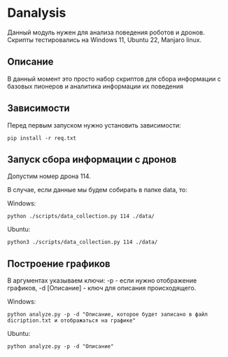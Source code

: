 # Danalysis
Данный модуль нужен для анализа поведения роботов и дронов.
Скрипты тестировались на Windows 11, Ubuntu 22, Manjaro linux.  

## Описание
В данный момент это просто набор скриптов для сбора информации с базовых пионеров и 
аналитика информации их поведения
## Зависимости
Перед первым запуском нужно установить зависимости:
```Shell
pip install -r req.txt
```

## Запуск сбора информации с дронов

Допустим номер дрона 114.

В случае, если данные мы будем собирать в папке data, то:

Windows:
```Shell
python ./scripts/data_collection.py 114 ./data/
```

Ubuntu:
```Shell
python3 ./scripts/data_collection.py 114 ./data/
```
## Построение графиков

В аргументах указываем ключи: -p - если нужно отображение графиков, -d [Описание] - ключ для описания происходящего.


Windows:
```Shell
python analyze.py -p -d "Описание, которое будет записано в файл dicription.txt и отображаться на графике"
```

Ubuntu:
```Shell
python analyze.py -p -d "Описание"
```
